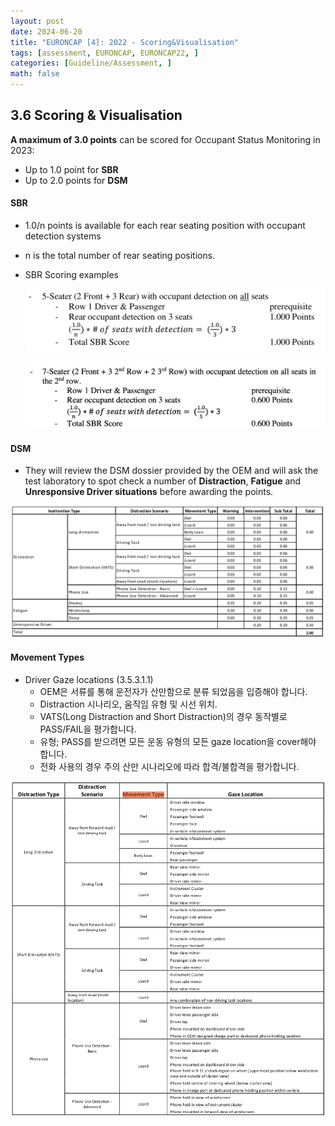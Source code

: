 ```yaml
---
layout: post
date: 2024-06-20
title: "EURONCAP [4]: 2022 - Scoring&Visualisation"
tags: [assessment, EURONCAP, EURONCAP22, ]
categories: [Guideline/Assessment, ]
math: false
---
```




## 3.6 Scoring & Visualisation


**A maximum of 3.0 points** can be scored for Occupant Status Monitoring in 2023:

- Up to 1.0 point for **SBR**
- Up to 2.0 points for **DSM**


#### SBR

- 1.0/n points is available for each rear seating position with occupant detection systems
- n is the total number of rear seating positions.
- SBR Scoring examples

	![0](/assets/img/2024-06-20-EURONCAP-[4]:-2022---Scoring&Visualisation.md/0.png)


	![1](/assets/img/2024-06-20-EURONCAP-[4]:-2022---Scoring&Visualisation.md/1.png)



#### DSM

- They will review the DSM dossier provided by the OEM and will ask the test laboratory to spot check a number of **Distraction**, **Fatigue** and **Unresponsive Driver situations** before awarding the points.

![2](/assets/img/2024-06-20-EURONCAP-[4]:-2022---Scoring&Visualisation.md/2.png)



#### Movement Types

- Driver Gaze locations (3.5.3.1.1)
	- OEM은 서류를 통해 운전자가 산만함으로 분류 되었음을 입증해야 합니다.
	- Distraction 시나리오, 움직임 유형 및 시선 위치.
	- VATS(Long Distraction and Short Distraction)의 경우 동작별로 PASS/FAIL을 평가합니다.
	- 유형; PASS를 받으려면 모든 운동 유형의 모든 gaze location을 cover해야 합니다.
	- 전화 사용의 경우 주의 산만 시나리오에 따라 합격/불합격을 평가합니다.

![3](/assets/img/2024-06-20-EURONCAP-[4]:-2022---Scoring&Visualisation.md/3.png)

